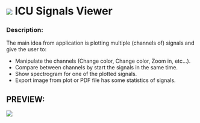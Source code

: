 <h1><img src="https://user-images.githubusercontent.com/84231705/157340841-a7badf08-4198-4187-b7a8-9f340f8c0138.png"> ICU Signals Viewer</h1>

### **Description:**
<p>The main idea from application is plotting multiple (channels of) signals and give the user to:</p>

<ul>
<li>Manipulate the channels (Change color, Change color, Zoom in, etc...).</li>
<li>Compare between channels by start the signals in the same time.</li>
<li>Show spectrogram for one of the plotted signals.</li>
<li>Export image from plot or PDF file has some statistics of signals.</li>
</ul>

## PREVIEW:
<img src="https://user-images.githubusercontent.com/84231705/157340213-6eff313c-3732-4f92-af43-e97519f33077.png">

